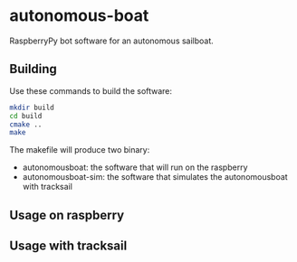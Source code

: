 # autonomous-boat

RaspberryPy bot software for an autonomous sailboat.


## Building

Use these commands to build the software:

```bash
mkdir build 
cd build
cmake ..
make 
```

The makefile will produce two binary:

- autonomousboat: the software that will run on the raspberry
- autonomousboat-sim: the software that simulates the autonomousboat with tracksail


## Usage on raspberry


## Usage with tracksail